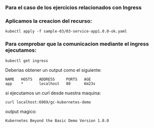 ### Para el caso de los ejercicios relacionados con Ingress

### Aplicamos la creacion del recurso:
```
kubectl apply -f sample-03/03-service-app1.0.0-ok.yaml
```
### Para comprobar que la comunicacion mediante el ingress ejecutamos:
```
kubectl get ingress
```
Deberias obtener un output como el siguiente:
```
NAME   HOSTS   ADDRESS     PORTS   AGE
app    *       localhost   80      6m23s
```
si ejecutamos un curl desde nuestra maquina:
```
curl localhost:6969/gc-kubernetes-demo
```
output magico:
```
Kubernetes Beyond the Basic Demo Version 1.0.0